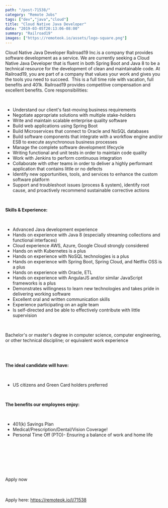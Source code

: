 ```yaml
---
path: "/post-71538/"
category: "Remote Jobs"
tags: ["dev","java","cloud"]
title: "Cloud Native Java Developer"
date: "2019-03-05T20:13:06-08:00"
summary: "Railroad19"
images: ["https://remoteok.io/assets/logo-square.png"]
---
```


<p>Cloud Native Java Developer Railroad19 Inc.is a company that provides software development as a service. We are currently seeking a Cloud Native Java Developer that is fluent in both Spring Boot and Java 8 to be a technical resource for the development of clean and maintainable code. At Railroad19, you are part of a company that values your work and gives you the tools you need to succeed. &nbsp;This is a full time role with vacation, full benefits and 401k. Railroad19 provides competitive compensation and excellent benefits. Core responsibilities:</p><br /><ul><li>Understand our client's fast-moving business requirements</li><li>Negotiate appropriate solutions with multiple stake-holders</li><li>Write and maintain scalable enterprise quality software</li><li>Build web applications using Spring Boot</li><li>Build Microservices that connect to Oracle and NoSQL databases</li><li>Build software components that integrate with a workflow engine and/or ESB to execute asynchronous business processes</li><li>Manage the complete software development lifecycle</li><li>Writing functional and unit tests in order to maintain code quality</li><li>Work with Jenkins to perform continuous integration</li><li>Collaborate with other teams in order to deliver a highly performant application that contains little or no defects</li><li>Identify new opportunities, tools, and services to enhance the custom software platform</li><li>Support and troubleshoot issues (process &amp; system), identify root cause, and proactively recommend sustainable corrective actions</li></ul><br /><p><strong>Skills &amp; Experience:</strong></p><br /><ul><li>Advanced Java development experience</li><li>Hands on experience with Java 8 (especially streaming collections and functional interfaces)</li><li>Cloud experience AWS, Azure, Google Cloud strongly considered</li><li>Hands on with Kubernetes is a plus</li><li>Hands on experience with NoSQL technologies is a plus</li><li>Hands on experience with Spring Boot, Spring Cloud, and Netflix OSS is a plus</li><li>Hands on experience with Oracle, ETL</li><li>Hands on experience with AngularJS and/or similar JavaScript frameworks is a plus</li><li>Demonstrates willingness to learn new technologies and takes pride in delivering working software</li><li>Excellent oral and written communication skills</li><li>Experience participating on an agile team</li><li>Is self-directed and be able to effectively contribute with little supervision</li></ul><br /><p>Bachelor's or master's degree in computer science, computer engineering, or other technical discipline; or equivalent work experience<br><br></p><br /><p><strong>The ideal candidate will have:</strong></p><br /><ul><li>US citizens and Green Card holders preferred</li></ul><br /><p><strong>The benefits our employees enjoy:</strong></p><br /><ul><li>401(k) Savings Plan</li><li>Medical/Prescription/Dental/Vision Coverage!</li><li>Personal Time Off (PTO)- Ensuring a balance of work and home life</li></ul><br /><p><br><br></p><br /><p>Apply now</p>

<br/>
<br/>
Apply here: <A HREF="https://remoteok.io/l/71538">https://remoteok.io/l/71538</A>
